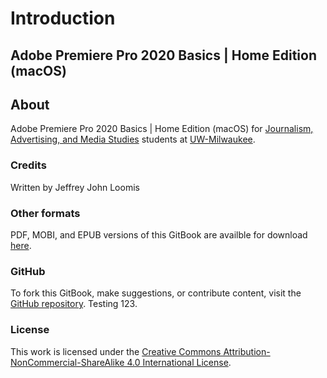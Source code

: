 # Introduction

## Adobe Premiere Pro 2020 Basics | Home Edition (macOS)

## About

Adobe Premiere Pro 2020 Basics | Home Edition (macOS) for [Journalism, Advertising, and Media Studies](http://uwm.edu/journalism-advertising-media-studies/) students at [UW-Milwaukee](http://uwm.edu).

### Credits

Written by Jeffrey John Loomis

### Other formats

PDF, MOBI, and EPUB versions of this GitBook are availble for download [here](https://www.gitbook.com/book/jjloomis/adobe-premiere-basic-video-editing/details).

### GitHub

To fork this GitBook, make suggestions, or contribute content, visit the [GitHub repository](https://github.com/jjloomis/adobe-premiere-basic-video-editing). Testing 123.

### License

This work is licensed under the [Creative Commons Attribution-NonCommercial-ShareAlike 4.0 International License](https://creativecommons.org/licenses/by-nc-sa/4.0/).
